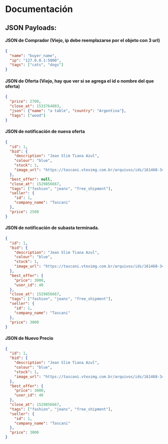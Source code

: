 # Documentación

## JSON Payloads:

#### JSON de Comprador (Viejo, ip debe reemplazarse por el objeto con 3 url)
```json
{
  "name": "buyer_name",
  "ip": "127.0.0.1:5000",
  "tags": ["cats", "dogs"]
}
```

#### JSON de Oferta (Viejo, hay que ver si se agrega el id o nombre del que oferta)
```json
{
  "price": 2700,
  "close_at": 1533764803,
  "json": {"name": "a table", "country": "Argentina"},
  "tags": ["wood"]
}
```

#### JSON de notificación de nueva oferta
```json
{
  "id": 1,
  "bid": {
    "description": "Jean Slim Tiana Azul",
    "colour": "blue",
    "stock": 1,
    "image_url": "https://tascani.vteximg.com.br/arquivos/ids/161468-340-510/jean-slim-tiana-2.jpg"
  },
  "best_offer": null,
  "close_at": 1529856667,
  "tags": ["fashion", "jeans", "free_shipment"],
  "seller": {
    "id": 1,
    "company_name": "Tascani"
  },
  "price": 2500
}
```

#### JSON de notificación de subasta terminada.
```json
{
  "id": 1,
  "bid": {
    "description": "Jean Slim Tiana Azul",
    "colour": "blue",
    "stock": 1,
    "image_url": "https://tascani.vteximg.com.br/arquivos/ids/161468-340-510/jean-slim-tiana-2.jpg"
  },
  "best_offer": {
    "price": 3000,
    "user_id": 40
  },
  "close_at": 1529856667,
  "tags": ["fashion", "jeans", "free_shipment"],
  "seller": {
    "id": 1,
    "company_name": "Tascani"
  },
  "price": 3000
}
```

#### JSON de Nuevo Precio
```json
{
  "id": 1,
  "bid": {
    "description": "Jean Slim Tiana Azul",
    "colour": "blue",
    "stock": 1,
    "image_url": "https://tascani.vteximg.com.br/arquivos/ids/161468-340-510/jean-slim-tiana-2.jpg"
  },
  "best_offer": {
    "price": 3000,
    "user_id": 40
  },
  "close_at": 1529856667,
  "tags": ["fashion", "jeans", "free_shipment"],
  "seller": {
    "id": 1,
    "company_name": "Tascani"
  },
  "price": 3000
}
```
